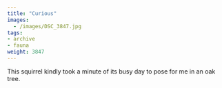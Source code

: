 ```yaml
---
title: "Curious"
images:
  - /images/DSC_3847.jpg
tags:
- archive
- fauna
weight: 3847
---
```


This squirrel kindly took a minute of its busy day to pose for me in an oak tree.